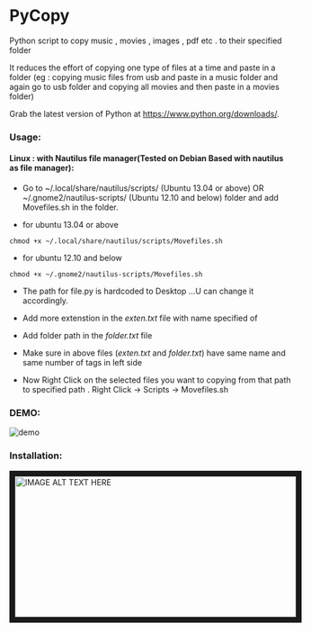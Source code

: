 PyCopy
===================

Python script to copy music , movies , images , pdf etc . to their specified folder

It reduces the effort of copying  one type of files at a time and paste in a folder
(eg : copying music files from usb and paste in a music folder and again go to usb folder
and copying all movies and then paste in a movies folder)

Grab the latest version of Python at https://www.python.org/downloads/.

### Usage:

#### Linux : with Nautilus file manager(Tested on Debian Based with nautilus as file manager):
* Go to ~/.local/share/nautilus/scripts/ (Ubuntu 13.04 or above) OR ~/.gnome2/nautilus-scripts/ (Ubuntu 12.10 and below) folder and add Movefiles.sh in the folder.

* for ubuntu 13.04 or above 
```
chmod +x ~/.local/share/nautilus/scripts/Movefiles.sh
```
* for ubuntu 12.10 and below
```
chmod +x ~/.gnome2/nautilus-scripts/Movefiles.sh
```
* The path for file.py is hardcoded to Desktop ...U can change it accordingly.

* Add more extenstion in the *exten.txt* file with name specified of 

* Add folder path in the *folder.txt* file

* Make sure in above files (*exten.txt* and *folder.txt*) have same name and same number of tags in left side

* Now Right Click on the selected files you want to copying from that path to specified path . Right Click ->  Scripts -> Movefiles.sh

### DEMO:
![demo](https://cloud.githubusercontent.com/assets/23010645/24575623/fe25956a-16c8-11e7-9055-0304e2c01b00.gif)

### Installation:
   
<a href="https://www.youtube.com/watch?v=MtrIx3z9ZFk
" target="_blank"><img src="https://cloud.githubusercontent.com/assets/23010645/24576322/94b36f58-16d7-11e7-9ca3-0abf0313134c.png" 
alt="IMAGE ALT TEXT HERE" width="500" height="250" border="10" /></a>  

